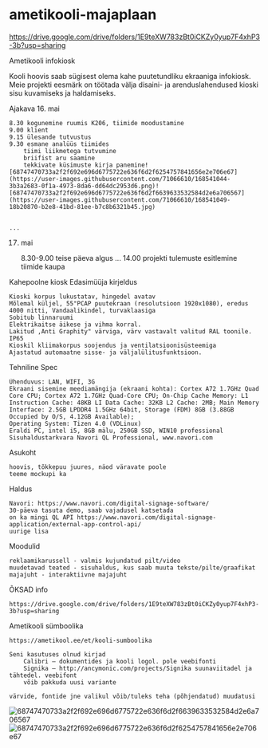 # ametikooli-majaplaan


https://drive.google.com/drive/folders/1E9teXW783zBt0iCKZy0yup7F4xhP3-3b?usp=sharing



Ametikooli infokiosk

Kooli hoovis saab sügisest olema kahe puutetundliku ekraaniga infokiosk. Meie projekti eesmärk on töötada välja disaini- ja arenduslahendused kioski sisu kuvamiseks ja haldamiseks.

Ajakava
16. mai

    8.30 kogunemine ruumis K206, tiimide moodustamine
    9.00 klient
    9.15 ülesande tutvustus
    9.30 esmane analüüs tiimides
        tiimi liikmetega tutvumine
        briifist aru saamine
        tekkivate küsimuste kirja panemine![68747470733a2f2f692e696d6775722e636f6d2f6254757841656e2e706e67](https://user-images.githubusercontent.com/71066610/168541044-3b3a2683-0f1a-4973-8da6-dd64dc2953d6.png)![68747470733a2f2f692e696d6775722e636f6d2f6639633532584d2e6a706567](https://user-images.githubusercontent.com/71066610/168541049-18b20870-b2e8-41bd-81ee-b7c8b6321b45.jpg)


    ...

17. mai

    8.30-9.00 teise päeva algus
    ...
    14.00 projekti tulemuste esitlemine tiimide kaupa

Kahepoolne kiosk
Edasimüüja kirjeldus

    Kioski korpus lukustatav, hingedel avatav
    Mõlemal küljel, 55"PCAP puutekraan (resolutsioon 1920x1080), eredus 4000 nitti, Vandaalikindel, turvaklaasiga
    Sobitub linnaruumi
    Elektrikaitse äikese ja vihma korral.
    Lakitud ,Anti Graphity" värviga, värv vastavalt valitud RAL toonile.
    IP65
    Kioskil kliimakorpus soojendus ja ventilatsioonisüsteemiga
    Ajastatud automaatne sisse- ja väljalülitusfunktsioon.

Tehniline Spec

    Ühenduvus: LAN, WIFI, 3G
    Ekraani sisemine meediamängija (ekraani kohta): Cortex A72 1.7GHz Quad Core CPU; Cortex A72 1.7GHz Quad-Core CPU; On-Chip Cache Memory: L1 Instruction Cache: 48KB LI Data Cache: 32KB L2 Cache: 2MB; Main Memory Interface: 2.5GB LPDDR4 1.5GHz 64bit, Storage (FDM) 8GB (3.88GB Occupied by O/S, 4.12GB Available);
    Operating System: Tizen 4.0 (VDLinux)
    Eraldi PC, intel i5, 8GB mälu, 250GB SSD, WIN10 professional
    Sisuhaldustarkvara Navori QL Professional, www.navori.com

Asukoht

    hoovis, tõkkepuu juures, näod väravate poole
    teeme mockupi ka

Haldus

    Navori: https://www.navori.com/digital-signage-software/
    30-päeva tasuta demo, saab vajadusel katsetada
    on ka mingi QL API https://www.navori.com/digital-signage-application/external-app-control-api/
    uurige lisa

Moodulid

    reklaamikarussell - valmis kujundatud pilt/video
    muudetavad teated - sisuhaldus, kus saab muuta tekste/pilte/graafikat
    majajuht - interaktiivne majajuht

ÕKSAD info

    https://drive.google.com/drive/folders/1E9teXW783zBt0iCKZy0yup7F4xhP3-3b?usp=sharing

Ametikooli sümboolika

    https://ametikool.ee/et/kooli-sumboolika

    Seni kasutuses olnud kirjad
        Calibri – dokumentides ja kooli logol. pole veebifonti
        Signika – http://ancymonic.com/projects/Signika suunaviitadel ja tähtedel. veebifont
        võib pakkuda uusi variante

    värvide, fontide jne valikul võib/tuleks teha (põhjendatud) muudatusi
![68747470733a2f2f692e696d6775722e636f6d2f6639633532584d2e6a706567](https://user-images.githubusercontent.com/71066610/168541124-e77557d6-68f2-4a96-b470-44d03c00ffeb.jpg)
![68747470733a2f2f692e696d6775722e636f6d2f6254757841656e2e706e67](https://user-images.githubusercontent.com/71066610/168541132-74893f5e-666c-4f7a-a05d-778c8897cfc4.png)
